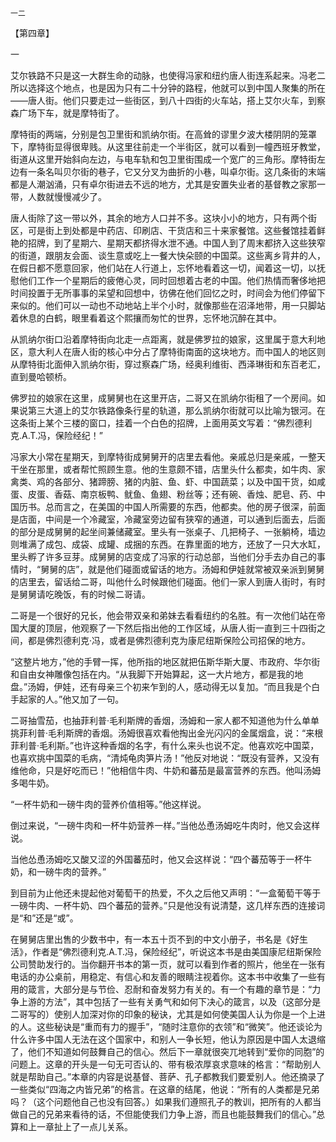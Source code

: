    一二 

   【第四章】

   一

   艾尔铁路不只是这一大群生命的动脉，也使得冯家和纽约唐人街连系起来。冯老二所以选择这个地点，也是因为只有二十分钟的路程，他就可以到中国人聚集的所在——唐人街。他们只要走过一些街区，到八十四街的火车站，搭上艾尔火车，到察森广场下车，就是摩特街了。

   摩特街的两端，分别是包卫里街和凯纳尔街。在高耸的谬里夕波大楼阴阴的笼罩下，摩特街显得很卑贱。从这里往前走一个半街区，就可以看到一幢西班牙教堂，街道从这里开始斜向左边，与电车轨和包卫里街围成一个宽广的三角形。摩特街左边有一条名叫贝尔街的巷子，它又分叉为曲折的小巷，叫卓尔街。这几条街的末端都是人潮汹涌，只有卓尔街进去不远的地方，尤其是安置失业者的基督教之家那一带，人数就慢慢减少了。

   唐人街除了这一带以外，其余的地方人口并不多。这块小小的地方，只有两个街区，可是街上到处都是中药店、印刷店、干货店和三十来家餐馆。这些餐馆挂着鲜艳的招牌，到了星期六、星期天都挤得水泄不通。中国人到了周末都挤入这些狭窄的街道，跟朋友会面、谈生意或吃上一餐大快朵颐的中国菜。这些离乡背井的人，在假日都不愿意回家，他们站在人行道上，忘怀地看着这一切，闻着这一切，以抚慰他们工作一个星期后的疲倦心灵，同时回想着古老的中国。他们热情而奢侈地把时间投置于无所事事的呆望和回想中，彷佛在他们回忆之时，时间会为他们停留下来似的。他们可以一动也不动地站上半个小时，就像那些在沼泽地带，用一只脚站着休息的白鹤，眼里看着这个熙攘而匆忙的世界，忘怀地沉醉在其中。

   从凯纳尔街口沿着摩特街向北走一点距离，就是佛罗拉的娘家，这里属于意大利地区，意大利人在唐人街的核心中分占了摩特街南面的这块地方。而中国人的地区则从摩特街北面伸入凯纳尔街，穿过察森广场，经奥利维街、西泽琳街和东百老汇，直到曼哈顿桥。

   佛罗拉的娘家在这里，成舅舅也在这里开店，二哥又在凯纳尔街租了一个房间。如果说第三大道上的艾尔铁路像条行星的轨道，那么凯纳尔街就可以比喻为银河。在这条街上某个三楼的窗口，挂着一个白色的招牌，上面用英文写着：“佛烈德利克.A.T.冯，保险经纪！”

   冯家大小常在星期天，到摩特街成舅舅开的店里去看他。亲戚总归是亲戚，一整天干坐在那里，或者帮忙照顾生意。他的生意颇不错，店里头什么都卖，如牛肉、家禽类、鸡的各部分、猪蹄膀、猪的内脏、鱼、虾、中国蔬菜；以及中国干货，如咸蛋、皮蛋、香菇、南京板鸭、鱿鱼、鱼翅、粉丝等；还有碗、香烛、肥皂、药、中国历书。总而言之，在美国的中国人所需要的东西，他都卖。他的房子很深，前面是店面，中间是一个冷藏室，冷藏室旁边留有狭窄的通道，可以通到后面去，后面的部分是成舅舅的起坐间兼储藏室。里头有一张桌子、几把椅子、一张躺椅，墙边则堆满了成包、成袋、成罐、成捆的东西。在靠里面的地方，还放了一只大水缸，里头孵了许多豆芽。成舅舅的店变成了冯家的行动总部，当他们分手去办自己的事情时，“舅舅的店”，就是他们碰面或留话的地方。汤姆和伊娃就常被双亲派到舅舅的店里去，留话给二哥，叫他什么时候跟他们碰面。他们一家人到唐人街时，有时是舅舅请吃晚饭，有的时候二哥请。

   二哥是一个很好的兄长，他会带双亲和弟妹去看看纽约的名胜。有一次他们站在帝国大厦的顶层，他观察了一下然后指出他的工作区域，从唐人街一直到三十四街之间，都是佛烈德利克·冯，或者是佛烈德利克为康尼纽斯保险公司招保的地方。

   “这整片地方，”他的手臂一挥，他所指的地区就把伍斯华斯大厦、市政府、华尔街和自由女神雕像包括在内。“从我脚下开始算起，这一大片地方，都是我的地盘。”汤姆，伊娃，还有母亲三个初来乍到的人，感动得无以复加。“而且我是个白手起家的人。”他又加了一句。

   二哥抽雪茄，也抽菲利普·毛利斯牌的香烟，汤姆和一家人都不知道他为什么单单挑菲利普·毛利斯牌的香烟。汤姆很喜欢看他掏出金光闪闪的金属烟盒，说：“来根菲利普·毛利斯。”也许这种香烟的名字，有什么来头也说不定。他喜欢吃中国菜，也喜欢挑中国菜的毛病，“清炖龟肉笋片汤！”他反对地说：“既没有营养，又没有维他命，只是好吃而已！”他相信牛肉、牛奶和蕃茄是最富营养的东西。他叫汤姆多喝牛奶。

   “一杯牛奶和一磅牛肉的营养价值相等。”他这样说。

   倒过来说，“一磅牛肉和一杯牛奶营养一样。”当他怂恿汤姆吃牛肉时，他又会这样说。

   当他怂恿汤姆吃又酸又涩的外国蕃茄时，他又会这样说：“四个蕃茄等于一杯牛奶，和一磅牛肉的营养。”

   到目前为止他还未提起他对葡萄干的热爱，不久之后他又声明：“一盒葡萄干等于一磅牛肉、一杯牛奶、四个蕃茄的营养。”只是他没有说清楚，这几样东西的连接词是“和”还是“或”。

   在舅舅店里出售的少数书中，有一本五十页不到的中文小册子，书名是《好生活》，作者是“佛烈德利克.A.T.冯，保险经纪”，听说这本书是由美国康尼纽斯保险公司赞助发行的。当你翻开书本的第一页，就可以看到作者的照片，他坐在一张有电话的办公桌前，用稳定、有信心和友善的眼睛注视着你。这本书中收集了一些有用的箴言，大部分是与节俭、忍耐和奋发努力有关的。有一个有趣的章节是：“力争上游的方法”，其中包括了一些有关勇气和如何下决心的箴言，以及（这部分是二哥写的）使别人加深对你的印象的秘诀，尤其是如何使美国人认为你是一个上进的人。这些秘诀是“重而有力的握手”，“随时注意你的衣领”和“微笑”。他还谈论为什么许多中国人无法在这个国家中，和别人一争长短，他认为原因是中国人太退缩了，他们不知道如何鼓舞自己的信心。然后下一章就很突兀地转到“爱你的同胞”的问题上。这章的开头是一句无可否认的、带有极浓厚哀求意味的格言：“帮助别人就是帮助自己。”本章的内容是说基督、菩萨、孔子都教我们要爱别人。他还摘录了一些类似“四海之内皆兄弟”的格言。在这章的结尾，他说：“所有的人类都是兄弟吗？（这个问题他自己也没有回答。）如果我们遵照孔子的教训，把所有的人都当做自己的兄弟来看待的话，不但能使我们力争上游，而且也能鼓舞我们的信心。”总算和上一章扯上了一点儿关系。

